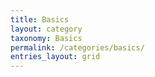```yaml
---
title: Basics
layout: category
taxonomy: Basics
permalink: /categories/basics/
entries_layout: grid
---
```

